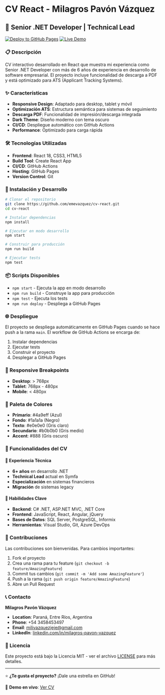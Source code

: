 # CV React - Milagros Pavón Vázquez

## 🚀 Senior .NET Developer | Technical Lead

[![Deploy to GitHub Pages](https://github.com/emevazquez/cv-react/actions/workflows/deploy.yml/badge.svg)](https://github.com/emevazquez/cv-react/actions/workflows/deploy.yml)
[![Live Demo](https://img.shields.io/badge/Live%20Demo-GitHub%20Pages-blue)](https://emevazquez.github.io/cv-react)

### 📋 Descripción

CV interactivo desarrollado en React que muestra mi experiencia como Senior .NET Developer con más de 6 años de experiencia en desarrollo de software empresarial. El proyecto incluye funcionalidad de descarga a PDF y está optimizado para ATS (Applicant Tracking Systems).

### ✨ Características

- **Responsive Design**: Adaptado para desktop, tablet y móvil
- **Optimización ATS**: Estructura semántica para sistemas de seguimiento
- **Descarga PDF**: Funcionalidad de impresión/descarga integrada
- **Dark Theme**: Diseño moderno con tema oscuro
- **CI/CD**: Despliegue automático con GitHub Actions
- **Performance**: Optimizado para carga rápida

### 🛠️ Tecnologías Utilizadas

- **Frontend**: React 18, CSS3, HTML5
- **Build Tool**: Create React App
- **CI/CD**: GitHub Actions
- **Hosting**: GitHub Pages
- **Version Control**: Git

### 🚀 Instalación y Desarrollo

```bash
# Clonar el repositorio
git clone https://github.com/emevazquez/cv-react.git
cd cv-react

# Instalar dependencias
npm install

# Ejecutar en modo desarrollo
npm start

# Construir para producción
npm run build

# Ejecutar tests
npm test
```

### 📦 Scripts Disponibles

- `npm start` - Ejecuta la app en modo desarrollo
- `npm run build` - Construye la app para producción
- `npm test` - Ejecuta los tests
- `npm run deploy` - Despliega a GitHub Pages

### 🌐 Despliegue

El proyecto se despliega automáticamente en GitHub Pages cuando se hace push a la rama `main`. El workflow de GitHub Actions se encarga de:

1. Instalar dependencias
2. Ejecutar tests
3. Construir el proyecto
4. Desplegar a GitHub Pages

### 📱 Responsive Breakpoints

- **Desktop**: > 768px
- **Tablet**: 768px - 480px  
- **Mobile**: < 480px

### 🎨 Paleta de Colores

- **Primario**: #4a9eff (Azul)
- **Fondo**: #1a1a1a (Negro)
- **Texto**: #e0e0e0 (Gris claro)
- **Secundario**: #b0b0b0 (Gris medio)
- **Accent**: #888 (Gris oscuro)

### 📄 Funcionalidades del CV

#### 🔧 Experiencia Técnica
- **6+ años** en desarrollo .NET
- **Technical Lead** actual en Symfa
- **Especialización** en sistemas financieros
- **Migración** de sistemas legacy

#### 💼 Habilidades Clave
- **Backend**: C# .NET, ASP.NET MVC, .NET Core
- **Frontend**: JavaScript, React, Angular, jQuery
- **Bases de Datos**: SQL Server, PostgreSQL, Informix
- **Herramientas**: Visual Studio, Git, Azure DevOps

### 🤝 Contribuciones

Las contribuciones son bienvenidas. Para cambios importantes:

1. Fork el proyecto
2. Crea una rama para tu feature (`git checkout -b feature/AmazingFeature`)
3. Commit tus cambios (`git commit -m 'Add some AmazingFeature'`)
4. Push a la rama (`git push origin feature/AmazingFeature`)
5. Abre un Pull Request

### 📞 Contacto

**Milagros Pavón Vázquez**
- **Location**: Paraná, Entre Ríos, Argentina
- **Phone**: +54 3458453497
- **Email**: milivazquezjeje@gmail.com
- **LinkedIn**: [linkedin.com/in/milagros-pavon-vazquez](https://linkedin.com/in/milagros-pavon-vazquez)

### 📝 Licencia

Este proyecto está bajo la Licencia MIT - ver el archivo [LICENSE](LICENSE) para más detalles.

---

⭐ **¿Te gusta el proyecto?** ¡Dale una estrella en GitHub!

🔗 **Demo en vivo**: [Ver CV](https://emevazquez.github.io/cv-react)
